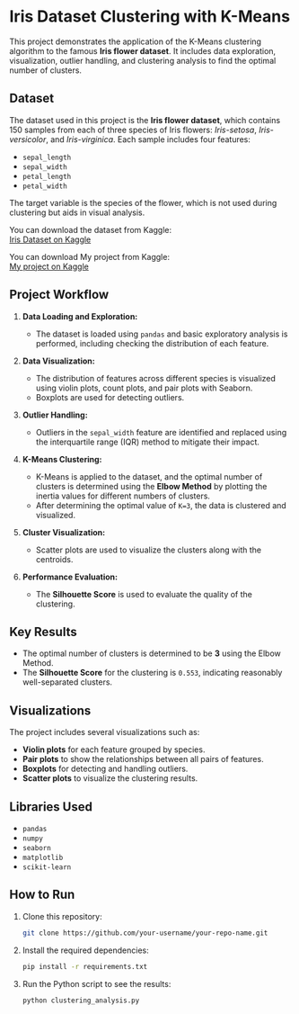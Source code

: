 # Iris Dataset Clustering with K-Means

This project demonstrates the application of the K-Means clustering algorithm to the famous **Iris flower dataset**. It includes data exploration, visualization, outlier handling, and clustering analysis to find the optimal number of clusters.

## Dataset

The dataset used in this project is the **Iris flower dataset**, which contains 150 samples from each of three species of Iris flowers: *Iris-setosa*, *Iris-versicolor*, and *Iris-virginica*. Each sample includes four features:
- `sepal_length`
- `sepal_width`
- `petal_length`
- `petal_width`

The target variable is the species of the flower, which is not used during clustering but aids in visual analysis.

You can download the dataset from Kaggle:  
[Iris Dataset on Kaggle](https://www.kaggle.com/datasets/arshid/iris-flower-dataset)

You can download My project from Kaggle:  
[My project on Kaggle](https://www.kaggle.com/code/mohamadrezazaheri/k-means-machine-learning-algorithms)


## Project Workflow

1. **Data Loading and Exploration:**
   - The dataset is loaded using `pandas` and basic exploratory analysis is performed, including checking the distribution of each feature.
   
2. **Data Visualization:**
   - The distribution of features across different species is visualized using violin plots, count plots, and pair plots with Seaborn.
   - Boxplots are used for detecting outliers.
   
3. **Outlier Handling:**
   - Outliers in the `sepal_width` feature are identified and replaced using the interquartile range (IQR) method to mitigate their impact.

4. **K-Means Clustering:**
   - K-Means is applied to the dataset, and the optimal number of clusters is determined using the **Elbow Method** by plotting the inertia values for different numbers of clusters.
   - After determining the optimal value of `K=3`, the data is clustered and visualized.

5. **Cluster Visualization:**
   - Scatter plots are used to visualize the clusters along with the centroids.
   
6. **Performance Evaluation:**
   - The **Silhouette Score** is used to evaluate the quality of the clustering.

## Key Results

- The optimal number of clusters is determined to be **3** using the Elbow Method.
- The **Silhouette Score** for the clustering is `0.553`, indicating reasonably well-separated clusters.

## Visualizations

The project includes several visualizations such as:
- **Violin plots** for each feature grouped by species.
- **Pair plots** to show the relationships between all pairs of features.
- **Boxplots** for detecting and handling outliers.
- **Scatter plots** to visualize the clustering results.

## Libraries Used

- `pandas`
- `numpy`
- `seaborn`
- `matplotlib`
- `scikit-learn`

## How to Run

1. Clone this repository:
    ```bash
    git clone https://github.com/your-username/your-repo-name.git
    ```
   
2. Install the required dependencies:
    ```bash
    pip install -r requirements.txt
    ```

3. Run the Python script to see the results:
    ```bash
    python clustering_analysis.py
    ```
